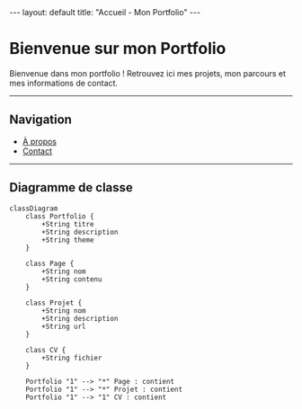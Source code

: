 <head>
<script type="module" src="https://cdn.jsdelivr.net/npm/mermaid/dist/mermaid.esm.min.mjs"></script>
<script>
    mermaid.initialize({ startOnLoad: true });
</script>
</head>
---
layout: default
title: "Accueil - Mon Portfolio"
---

# Bienvenue sur mon Portfolio

Bienvenue dans mon portfolio ! Retrouvez ici mes projets, mon parcours et mes informations de contact.

---

## Navigation
- [À propos](about.md)
- [Contact](contact.md)

---

## Diagramme de classe

```mermaid
classDiagram
    class Portfolio {
        +String titre
        +String description
        +String theme
    }

    class Page {
        +String nom
        +String contenu
    }

    class Projet {
        +String nom
        +String description
        +String url
    }

    class CV {
        +String fichier
    }

    Portfolio "1" --> "*" Page : contient
    Portfolio "1" --> "*" Projet : contient
    Portfolio "1" --> "1" CV : contient



